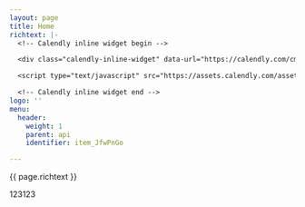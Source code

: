 ```yaml
---
layout: page
title: Home
richtext: |-
  <!-- Calendly inline widget begin -->

  <div class="calendly-inline-widget" data-url="https://calendly.com/cmdbrew" style="min-width:320px;height:630px;"></div>

  <script type="text/javascript" src="https://assets.calendly.com/assets/external/widget.js"></script>

  <!-- Calendly inline widget end -->
logo: ''
menu:
  header:
    weight: 1
    parent: api
    identifier: item_JfwPnGo

---
```

{{ page.richtext }}

123123
